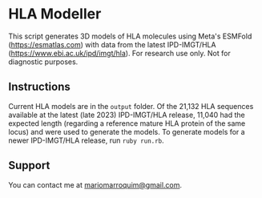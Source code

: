 # HLA Modeller

This script generates 3D models of HLA molecules using Meta's ESMFold (https://esmatlas.com) with data from the latest IPD-IMGT/HLA (https://www.ebi.ac.uk/ipd/imgt/hla). For research use only. Not for diagnostic purposes.

## Instructions

Current HLA models are in the `output` folder. Of the 21,132 HLA sequences available at the latest (late 2023) IPD-IMGT/HLA release, 11,040 had the expected length (regarding a reference mature HLA protein of the same locus) and were used to generate the models. To generate models for a newer IPD-IMGT/HLA release, run `ruby run.rb`.

## Support

You can contact me at mariomarroquim@gmail.com.
